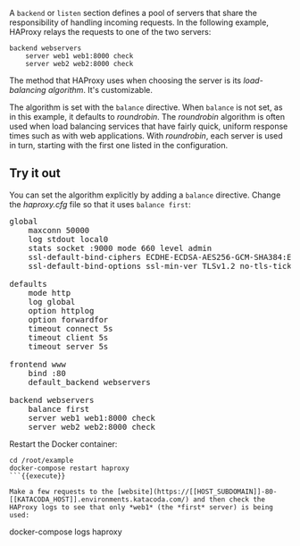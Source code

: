 A `backend` or `listen` section defines a pool of servers that share the responsibility of handling incoming requests. In the following example, HAProxy relays the requests to one of the two servers:

```
backend webservers
    server web1 web1:8000 check
    server web2 web2:8000 check
```

The method that HAProxy uses when choosing the server is its *load-balancing algorithm*. It's customizable.

The algorithm is set with the `balance` directive. When `balance` is not set, as in this example, it defaults to *roundrobin*. The *roundrobin* algorithm is often used when load balancing services that have fairly quick, uniform response times such as with web applications. With *roundrobin*, each server is used in turn, starting with the first one listed in the configuration. 

## Try it out

You can set the algorithm explicitly by adding a `balance` directive. Change the *haproxy.cfg* file so that it uses `balance first`:

<pre class="file" data-filename="haproxy.cfg" data-target="replace">
global
    maxconn 50000
    log stdout local0
    stats socket :9000 mode 660 level admin
    ssl-default-bind-ciphers ECDHE-ECDSA-AES256-GCM-SHA384:ECDHE-RSA-AES256-GCM-SHA384:ECDHE-ECDSA-CHACHA20-POLY1305:ECDHE-RSA-CHACHA20-POLY1305:ECDHE-ECDSA-AES128-GCM-SHA256:ECDHE-RSA-AES128-GCM-SHA256:ECDHE-ECDSA-AES256-SHA384:ECDHE-RSA-AES256-SHA384:ECDHE-ECDSA-AES128-SHA256:ECDHE-RSA-AES128-SHA256
    ssl-default-bind-options ssl-min-ver TLSv1.2 no-tls-tickets

defaults
    mode http
    log global
    option httplog
    option forwardfor
    timeout connect 5s
    timeout client 5s
    timeout server 5s

frontend www 
    bind :80
    default_backend webservers

backend webservers
    balance first
    server web1 web1:8000 check
    server web2 web2:8000 check
</pre>

Restart the Docker container:

```
cd /root/example
docker-compose restart haproxy
```{{execute}}

Make a few requests to the [website](https://[[HOST_SUBDOMAIN]]-80-[[KATACODA_HOST]].environments.katacoda.com/) and then check the HAProxy logs to see that only *web1* (the *first* server) is being used:

```
docker-compose logs haproxy
```{{execute}}